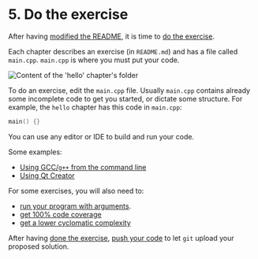 # 5. Do the exercise

After having [modified the README](4_modify_readme.md), 
it is time to [do the exercise](5_do_the_exercise.md).

Each chapter describes an exercise (in `README.md`) 
and has a file called `main.cpp`. 
`main.cpp` is where you must put your code. 

![Content of the 'hello' chapter's folder](pics/hello_folder.png)

To do an exercise, edit the `main.cpp` file. 
Usually `main.cpp` contains already some incomplete code to get you started, or dictate some structure. 
For example, the `hello` chapter has this code in `main.cpp`:

```c++
main() {}
```

You can use any editor or IDE to build and run your code. 

Some examples:

 * [Using GCC/`g++` from the command line](5_do_the_exercise_gcc.md)
 * [Using Qt Creator](5_do_the_exercise_qt_creator.md)

For some exercises, you will also need to:

 * [run your program with arguments](run_your_program_with_arguments.md).
 * [get 100% code coverage](get_100_percent_code_coverage.md)
 * [get a lower cyclomatic complexity](lower_cyclomatic_complexity.md)

After having [done the exercise](5_do_the_exercise.md), [push your code](6_push_your_code.md) to let `git` upload your proposed solution.
